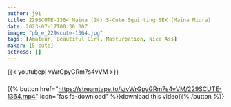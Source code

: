 ```yaml
---
author: j91
title: 229SCUTE-1364 Maina (24) S-Cute Squirting SEX (Maina Miura)
date: 2023-07-17T00:30:00Z
image: "pb_e_229scute-1364.jpg"
tags: [Amateur, Beautiful Girl, Masturbation, Nice Ass]
maker: [S-cute]
actress: []
---
```



{{< youtubepl vWrGpyGRm7s4vVM >}}
###

{{% button href="https://streamtape.to/v/vWrGpyGRm7s4vVM/229SCUTE-1364.mp4" icon="fas fa-download" %}}download this video{{% /button %}}

